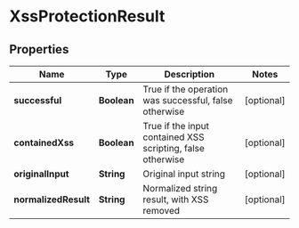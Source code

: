 
# XssProtectionResult

## Properties
Name | Type | Description | Notes
------------ | ------------- | ------------- | -------------
**successful** | **Boolean** | True if the operation was successful, false otherwise |  [optional]
**containedXss** | **Boolean** | True if the input contained XSS scripting, false otherwise |  [optional]
**originalInput** | **String** | Original input string |  [optional]
**normalizedResult** | **String** | Normalized string result, with XSS removed |  [optional]



